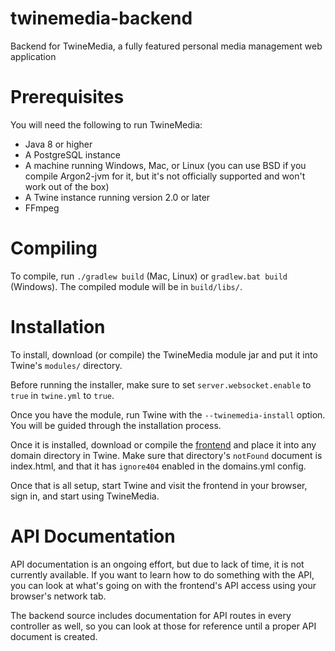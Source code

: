 # twinemedia-backend
Backend for TwineMedia, a fully featured personal media management web application

# Prerequisites
You will need the following to run TwineMedia:

 - Java 8 or higher
 - A PostgreSQL instance
 - A machine running Windows, Mac, or Linux (you can use BSD if you compile Argon2-jvm for it, but it's not officially supported and won't work out of the box)
 - A Twine instance running version 2.0 or later
 - FFmpeg

# Compiling
To compile, run `./gradlew build` (Mac, Linux) or `gradlew.bat build` (Windows). The compiled module will be in `build/libs/`.
 
# Installation
To install, download (or compile) the TwineMedia module jar and put it into Twine's `modules/` directory.

Before running the installer, make sure to set `server.websocket.enable` to `true` in `twine.yml` to `true`.

Once you have the module, run Twine with the `--twinemedia-install` option. You will be guided through
the installation process.

Once it is installed, download or compile the [frontend](https://github.com/termermc/twinemedia-frontend) and place it into any domain directory in Twine. Make sure that directory's `notFound` document is index.html, and that it has `ignore404` enabled in the domains.yml config.

Once that is all setup, start Twine and visit the frontend in your browser, sign in, and start using TwineMedia.

# API Documentation
API documentation is an ongoing effort, but due to lack of time, it is not currently available.
If you want to learn how to do something with the API, you can look at what's going on with the frontend's API access using your browser's network tab.

The backend source includes documentation for API routes in every controller as well, so you can look at those for reference until a proper API document is created.